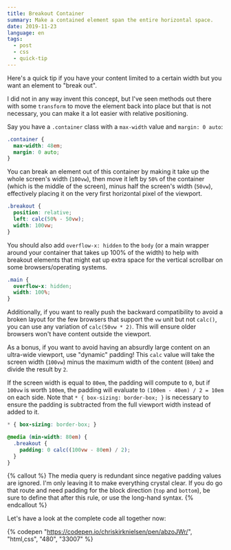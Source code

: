 ```yaml
---
title: Breakout Container
summary: Make a contained element span the entire horizontal space.
date: 2019-11-23
language: en
tags:
  - post
  - css
  - quick-tip
---
```


Here's a quick tip if you have your content limited to a certain width but you want an element to "break out".

I did not in any way invent this concept, but I've seen methods out there with some `transform` to move the element back into place but that is not necessary, you can make it a lot easier with relative positioning.

Say you have a `.container` class with a `max-width` value and `margin: 0 auto`:

```css
.container {
  max-width: 48em;
  margin: 0 auto;
}
```

You can break an element out of this container by making it take up the whole screen's width (`100vw`), then move it left by `50%` of the container (which is the middle of the screen), minus half the screen's width (`50vw`), effectively placing it on the very first horizontal pixel of the viewport.

```css
.breakout {
  position: relative;
  left: calc(50% - 50vw);
  width: 100vw;
}
```

You should also add `overflow-x: hidden` to the `body` (or a main wrapper around your container that takes up 100% of the width) to help with breakout elements that might eat up extra space for the vertical scrollbar on some browsers/operating systems.

```css
.main {
  overflow-x: hidden;
  width: 100%;
}
```

Additionally, if you want to really push the backward compatibility to avoid a broken layout for the few browsers that support the `vw` unit but not `calc()`, you can use any variation of `calc(50vw * 2)`. This will ensure older browsers won't have content outside the viewport.

As a bonus, if you want to avoid having an absurdly large content on an ultra-wide viewport, use "dynamic" padding! This `calc` value will take the screen width (`100vw`) minus the maximum width of the content (`80em`) and divide the result by `2`.

If the screen width is equal to `80em`, the padding will compute to `0`, but if `100vw` is worth `100em`, the padding will evaluate to `(100em - 40em) / 2 = 10em` on each side. Note that `* { box-sizing: border-box; }` is necessary to ensure the padding is subtracted from the full viewport width instead of added to it.

```css
* { box-sizing: border-box; }

@media (min-width: 80em) {
  .breakout {
    padding: 0 calc((100vw - 80em) / 2);
  }
}
```

{% callout %}
  The media query is redundant since negative padding values are ignored. I'm only leaving it to make everything crystal clear. If you do go that route and need padding for the block direction (`top` and `bottom`), be sure to define that after this rule, or use the long-hand syntax.
{% endcallout %}

Let's have a look at the complete code all together now:

{% codepen "https://codepen.io/chriskirknielsen/pen/abzoJWr/", "html,css", "480", "33007"  %}